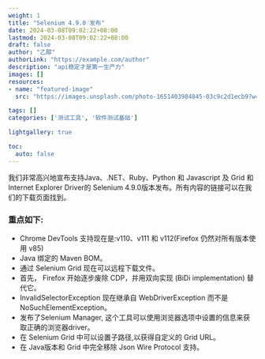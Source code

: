 ```yaml
---
weight: 1
title: "Selenium 4.9.0 发布"
date: 2024-03-08T09:02:22+08:00
lastmod: 2024-03-08T09:02:22+08:00
draft: false
author: "乙醇"
authorLink: "https://example.com/author"
description: "api稳定才是第一生产力"
images: []
resources:
- name: "featured-image"
  src: "https://images.unsplash.com/photo-1651403984845-03c9c2d1ecb9?w=300"

tags: []
categories: ['测试工具', '软件测试基础']

lightgallery: true

toc:
  auto: false
---
```


我们非常高兴地宣布支持Java、.NET、Ruby、Python 和 Javascript 及 Grid 和 Internet Explorer Driver的 Selenium 4.9.0版本发布。所有内容的链接可以在我们的下载页面找到。

### 重点如下:

- Chrome DevTools 支持现在是:v110、v111 和 v112(Firefox 仍然对所有版本使用 v85) 
- Java 绑定的 Maven BOM。
- 通过 Selenium Grid 现在可以远程下载文件。
- 首先， Firefox 开始逐步废除 CDP，并用双向实现 (BiDi implementation) 替代它。
- InvalidSelectorException 现在继承自 WebDriverException 而不是 NoSuchElementException。
- 发布了Selenium Manager, 这个工具可以使用浏览器选项中设置的信息来获取正确的浏览器driver。
- 在 Selenium Grid 中可以设置子路径,以获得自定义的 Grid URL。
- 在 Java版本和 Grid 中完全移除 Json Wire Protocol 支持。